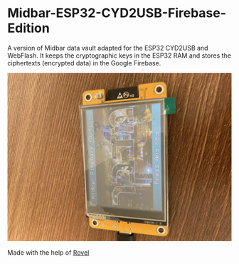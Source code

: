 # Midbar-ESP32-CYD2USB-Firebase-Edition
A version of Midbar data vault adapted for the ESP32 CYD2USB and WebFlash. It keeps the cryptographic keys in the ESP32 RAM and stores the ciphertexts (encrypted data) in the Google Firebase.

![Alt CYD2USB](./CYD2USB-midbar.jpg)

Made with the help of [Rovel](https://github.com/Rovel)
